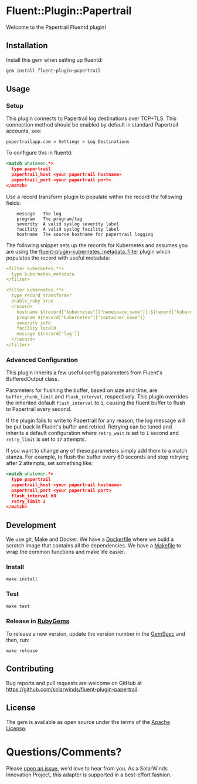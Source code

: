 # Fluent::Plugin::Papertrail

Welcome to the Papertrail Fluentd plugin!

## Installation

Install this gem when setting up fluentd:
```ruby
gem install fluent-plugin-papertrail
```

## Usage

### Setup

This plugin connects to Papertrail log destinations over TCP+TLS. This connection method should be enabled by default in standard Papertrail accounts, see:
```
papertrailapp.com > Settings > Log Destinations
```

To configure this in fluentd:
```xml
<match whatever.*>
  type papertrail
  papertrail_host <your papertrail hostname>
  papertrail_port <your papertrail port>
</match>
```

Use a record transform plugin to populate within the record the following fields:
```
    message   The log
    program   The program/tag
    severity  A valid syslog severity label
    facility  A valid syslog facility label
    hostname  The source hostname for papertrail logging
```

The following snippet sets up the records for Kubernetes and assumes you are using
the [fluent-plugin-kubernetes_metadata_filter](https://github.com/fabric8io/fluent-plugin-kubernetes_metadata_filter) plugin which populates the record with useful metadata:
```yaml
<filter kubernetes.**>
  type kubernetes_metadata
</filter>

<filter kubernetes.**>
  type record_transformer
  enable_ruby true
  <record>
    hostname ${record["kubernetes"]["namespace_name"]}-${record["kubernetes"]["pod_name"]}
    program ${record["kubernetes"]["container_name"]}
    severity info
    facility local0
    message ${record['log']}
  </record>
</filter>
```

### Advanced Configuration
This plugin inherits a few useful config parameters from Fluent's BufferedOutput class.

Parameters for flushing the buffer, based on size and time, are `buffer_chunk_limit` and `flush_interval`, respectively. This plugin overrides the inherited default `flush_interval` to `1`, causing the fluent buffer to flush to Papertrail every second. 

If the plugin fails to write to Papertrail for any reason, the log message will be put back in Fluent's buffer and retried. Retrying can be tuned and inherits a default configuration where `retry_wait` is set to `1` second and `retry_limit` is set to `17` attempts.

If you want to change any of these parameters simply add them to a match stanza. For example, to flush the buffer every 60 seconds and stop retrying after 2 attempts, set something like:
```xml
<match whatever.*>
  type papertrail
  papertrail_host <your papertrail hostname>
  papertrail_port <your papertrail port>
  flush_interval 60
  retry_limit 2
</match>
```

## Development

We use git, Make and Docker. 
We have a [Dockerfile](Dockerfile.scratch) where we build a scratch image that contains all the dependencies.
We have a [Makefile](Makefile) to wrap the common functions and make life easier.

### Install
`make install`

### Test
`make test`

### Release in [RubyGems](RubyGems.org)
To release a new version, update the version number in the [GemSpec](fluent-plugin-papertrail.gemspec) and then, run:

`make release`

## Contributing

Bug reports and pull requests are welcome on GitHub at https://github.com/solarwinds/fluent-plugin-papertrail.

## License

The gem is available as open source under the terms of the [Apache License](LICENSE).

# Questions/Comments?

Please [open an issue](https://github.com/solarwinds/fluent-plugin-papertrail/issues/new), we'd love to hear from you. As a SolarWinds Innovation Project, this adapter is supported in a best-effort fashion.
